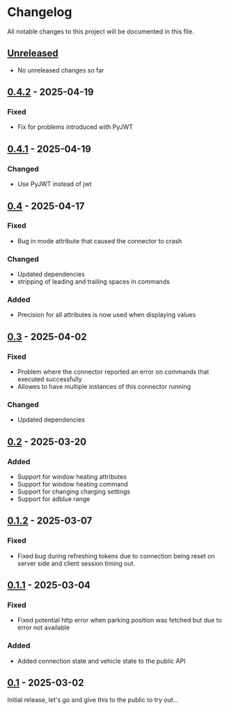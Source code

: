 # Changelog

All notable changes to this project will be documented in this file.

## [Unreleased]
- No unreleased changes so far

## [0.4.2] - 2025-04-19
### Fixed
- Fix for problems introduced with PyJWT

## [0.4.1] - 2025-04-19
### Changed
- Use PyJWT instead of jwt

## [0.4] - 2025-04-17
### Fixed
- Bug in mode attribute that caused the connector to crash

### Changed
- Updated dependencies
- stripping of leading and trailing spaces in commands

### Added
- Precision for all attributes is now used when displaying values

## [0.3] - 2025-04-02
### Fixed
- Problem where the connector reported an error on commands that executed successfully
- Allowes to have multiple instances of this connector running

### Changed
- Updated dependencies

## [0.2] - 2025-03-20
### Added
- Support for window heating attributes
- Support for window heating command
- Support for changing charging settings
- Support for adblue range

## [0.1.2] - 2025-03-07
### Fixed
- Fixed bug during refreshing tokens due to connection being reset on server side and client session timing out.

## [0.1.1] - 2025-03-04
### Fixed
- Fixed potential http error when parking position was fetched but due to error not available

### Added
- Added connection state and vehicle state to the public API

## [0.1] - 2025-03-02
Initial release, let's go and give this to the public to try out...

[unreleased]: https://github.com/tillsteinbach/CarConnectivity-connector-seatcupra/compare/v0.4.2...HEAD
[0.4.2]: https://github.com/tillsteinbach/CarConnectivity-connector-seatcupra/releases/tag/v0.4.2
[0.4.1]: https://github.com/tillsteinbach/CarConnectivity-connector-seatcupra/releases/tag/v0.4.1
[0.4]: https://github.com/tillsteinbach/CarConnectivity-connector-seatcupra/releases/tag/v0.4
[0.3]: https://github.com/tillsteinbach/CarConnectivity-connector-seatcupra/releases/tag/v0.3
[0.2]: https://github.com/tillsteinbach/CarConnectivity-connector-seatcupra/releases/tag/v0.2
[0.1.2]: https://github.com/tillsteinbach/CarConnectivity-connector-seatcupra/releases/tag/v0.1.2
[0.1.1]: https://github.com/tillsteinbach/CarConnectivity-connector-seatcupra/releases/tag/v0.1.1
[0.1]: https://github.com/tillsteinbach/CarConnectivity-connector-seatcupra/releases/tag/v0.1
